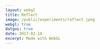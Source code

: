 ```yaml
---
layout: webgl
title: Reflect
image: /public/experiments/reflect.jpeg
webgl: true
datgui: true
date: 2017-02-18
excerpt: Made with WebGL
---
```


<script id='vs_script' type='x-shader/x-vertex'>
   attribute vec3 aPos;
   varying   vec3 vPos;
   void main() {
      gl_Position = vec4(aPos, 1.0);  // Set position of vertex in image.
      vPos = aPos;                    // Copy pos to a varying variable to
   }                                  //   interpolate it across pixels.
</script>

<script id='fs_script' type='x-shader/x-fragment'>
varying vec3 vPos;                               // Pixel position
uniform float uTime;                             // Time
uniform float uAspc;

uniform vec3 uBackgroundColor[2];
#define uBackgroundColorLength 2;

uniform vec4 uSphereLoc[2];
uniform vec4 uSphereColor[2];

uniform vec3 uLightColor[2];
uniform vec3 uLightDir[2];

vec2 raytraceSphere(vec3 V, vec3 W, vec4 S)
{
    V -= S.xyz;
    float B = 2. * dot(V, W);
    float C = dot(V, V) - S.w * S.w;
    float discrim = B * B - 4.*C;
    vec2 t = vec2(1000., 1000.);

    if(discrim > 0.)
        t = vec2(-B - discrim, -B + discrim) / 2.;

    return t.x > 0. ? t : vec2(1000., 1000.);
}

vec3 backgroundColor(vec3 dir)
{
    float t = .5 - .5 * dir.y;
    return mix(uBackgroundColor[0], uBackgroundColor[1], 1. - t * t);
}

vec4 C;
vec3 V, W, P, E, N;

vec3 phong(vec3 N, vec3 E, vec3 A, vec3 D, vec4 S)
{
    vec3 c = A * backgroundColor(N);            // Ambient color

    for(int i = 0 ; i < 2; i++) {  // Loop through lights
        vec3  LDir = normalize(uLightDir[i]);

        bool isLit = true;
        for (int j = 0; j < 2; j++){
            if (raytraceSphere(P+.001 , LDir, uSphereLoc[j]).x < 1000.)
                isLit = false;
        }

        if(isLit){
            float d = max(0., dot(N, LDir));           // Diffuse value
            vec3  R = reflect(-LDir, N);
            float s = pow(max(0., dot(E, R)), S.a);    // Specular value
            c += uLightColor[i] * (d * D + s * S.rgb * .1 * S.a);
        }
    }

    return c;
}


bool raytrace()
{
    float distance = 1000.;

    for(int i = 0 ; i < 2; i++) {
        vec2 t = raytraceSphere(V, W, uSphereLoc[i]);

        if(t.x < distance) {
            C = uSphereColor[i];
            P = V + t.x * W;                      // Point on sphere
            E = -normalize(P);                    // Direction to eye
            N = normalize(P - uSphereLoc[i].xyz);   // Surface normal
            distance = t.x;
        }
    }

    return distance < 1000.;
}

void main()
{
    vec3 nvPos = vPos;
    nvPos.x = vPos.x / uAspc;
    vec3 c = vec3(0., 0., 0.);
    V = vec3(0., 0., 0.);                       // Ray origin
    W = normalize(vec3(nvPos.xy, -3.));          // Ray direction

    if(! raytrace())
        c = backgroundColor(nvPos);
    else
        for(int bounce = 0 ; bounce < 5 ; bounce++) {
            c += phong(N, E, .1 * C.rgb, .5 * C.rgb, C);
            V = P + .001 * W;
            W = reflect(W, N);

            if(! raytrace()) {
                c += .05 * backgroundColor(W);
                break;
            }
        }

    gl_FragColor = vec4(sqrt(c), 1.);           // Final pixel color
}
</script>

<script>
window.onload = function(){
    var text = {
       BackgroundColor: [150, 100, 65, 150, 175, 225],
       LightColor: [.5, .5, 1,  .2, .2, .1],
       LightDir: [1, 1, 1, -1,-1,-1],
       SphereColor: [],
       SphereLoc: [-.5,0,-3,.5  , .5,.0,-3,.5],
       StartTime: Date.now(),
       Mem : {},

       // Lights
       TopRight : [127, 127, 255],
       BottomLeft : [51, 51, 25],
        // Spheres
       FirstColor : [100, 200, 255],
       FirstSpectral : 7,
       SecondColor : [200, 100, 100],
       SecondSpectral : 1,
        // Background
       TopColor : [150, 175, 225],
       BottomColor : [150, 100, 65],
       Init : function(gl, program) {
            this.Mem.BackgroundColor = gl.getUniformLocation(program,
            'uBackgroundColor');
            this.Mem.LightColor = gl.getUniformLocation(program, 'uLightColor');
            this.Mem.LightDir = gl.getUniformLocation(program, 'uLightDir');
            this.Mem.SphereColor = gl.getUniformLocation(program,
            'uSphereColor');
            this.Mem.SphereLoc = gl.getUniformLocation(program, 'uSphereLoc');
       },

       Update : function (gl) {
            var s = 0.5 * Math.sin((Date.now() - this.StartTime) / 1000);
            var c = 0.5 * Math.cos((Date.now() - this.StartTime) / 1000);
            var t = 0.1 * Math.tan((Date.now() - this.StartTime) / 1000);

            this.SphereLoc[4] = -s + t;
            this.SphereLoc[5] = c + t;
            this.SphereLoc[0] = s - t;
            this.SphereLoc[1] = -c - t;

            this.SphereColor = [this.FirstColor.map((x) => x / 255.0),
            this.FirstSpectral, this.SecondColor.map((x) => x / 255.0),
            this.SecondSpectral].reduce( ( acc, cur ) => acc.concat(cur), [] );

            this.BackgroundColor = [this.BottomColor.map((x) => x /
            255.), this.TopColor.map((x) => x / 255.) ].reduce ((acc,
            cur) => acc.concat(cur), [] );

            this.LightColor = [this.TopRight.map((x) => x / 255.0), this.BottomLeft.map((x) => x / 255.0)].reduce( ( acc, cur ) => acc.concat(cur), [] );

            gl.uniform4fv(this.Mem.SphereLoc, this.SphereLoc);
            gl.uniform4fv(this.Mem.SphereColor, this.SphereColor);
            gl.uniform3fv(this.Mem.LightColor, this.LightColor);
            gl.uniform3fv(this.Mem.LightDir, this.LightDir);
            gl.uniform3fv(this.Mem.BackgroundColor, this.BackgroundColor);
        }
    }
    var gui = new dat.GUI();
    var s = gui.addFolder('Spheres');
    s.addColor(text, 'FirstColor');
    s.add(text, 'FirstSpectral', 1, 15);

    s.addColor(text, 'SecondColor');
    s.add(text, 'SecondSpectral', 1, 15);
    var bg = gui.addFolder('Background');
    bg.addColor(text, 'TopColor');
    bg.addColor(text, 'BottomColor');
    var bg = gui.addFolder('Lights');
    bg.addColor(text, 'TopRight');
    bg.addColor(text, 'BottomLeft');

    var vs = vs_script.innerHTML, fs = fs_script.innerHTML;

    addTextEditor(fs, function() { canvas.setShaders(vs, this.value); });

    gl_start(canvas, vs, fs, text);
};
</script>
